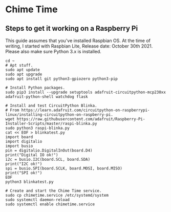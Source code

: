 # Chime Time

## Steps to get it working on a Raspberry Pi

This guide assumes that you've installed Raspbian OS. At the time of writing, I started with Raspbian Lite, Release date: October 30th 2021.
Please also make sure Python 3.x is installed.

```
cd ~
# Apt stuff.
sudo apt update
sudo apt upgrade
sudo apt install git python3-gpiozero python3-pip 

# Install Python packages.
sudo pip3 install --upgrade setuptools adafruit-circuitpython-mcp230xx adafruit-python-shell watchdog flask

# Install and test CircuitPython Blinka.
# From https://learn.adafruit.com/circuitpython-on-raspberrypi-linux/installing-circuitpython-on-raspberry-pi.
wget https://raw.githubusercontent.com/adafruit/Raspberry-Pi-Installer-Scripts/master/raspi-blinka.py
sudo python3 raspi-blinka.py
cat << EOF > blinkatest.py
import board
import digitalio
import busio
pin = digitalio.DigitalInOut(board.D4)
print("Digital IO ok!")
i2c = busio.I2C(board.SCL, board.SDA)
print("I2C ok!")
spi = busio.SPI(board.SCLK, board.MOSI, board.MISO)
print("SPI ok!")
EOF
python3 blinkatest.py

# Create and start the Chime Time service.
sudo cp chimetime.service /etc/systemd/system
sudo systemctl daemon-reload
sudo systemctl enable chimetime.service
```



